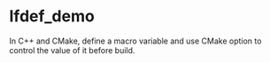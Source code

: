 # Ifdef_demo
In C++ and CMake, define a macro variable and use CMake option to control the value of it before build.
